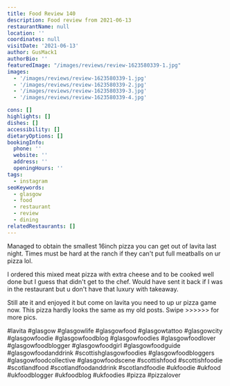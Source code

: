 ```yaml
---
title: Food Review 140
description: Food review from 2021-06-13
restaurantName: null
location: ''
coordinates: null
visitDate: '2021-06-13'
author: GusMack1
authorBio: ''
featuredImage: "/images/reviews/review-1623580339-1.jpg"
images:
  - '/images/reviews/review-1623580339-1.jpg'
  - '/images/reviews/review-1623580339-2.jpg'
  - '/images/reviews/review-1623580339-3.jpg'
  - '/images/reviews/review-1623580339-4.jpg'

cons: []
highlights: []
dishes: []
accessibility: []
dietaryOptions: []
bookingInfo:
  phone: ''
  website: ''
  address: ''
  openingHours: ''
tags:
  - instagram
seoKeywords:
  - glasgow
  - food
  - restaurant
  - review
  - dining
relatedRestaurants: []
---
```

Managed to obtain the smallest 16inch pizza you can get out of lavita last night. Times must be hard at the ranch if they can't put full meatballs on ur pizza lol.

I ordered this mixed meat pizza with extra cheese and to be cooked well done but I guess that didn't get to the chef. Would have sent it back if I was in the restaurant but u don't have that luxury with takeaway.

Still ate it and enjoyed it but come on lavita you need to up ur pizza game now. This pizza hardly looks the same as my old posts. Swipe >>>>>> for more pics.

#lavita #glasgow #glasgowlife #glasgowfood #glasgowtattoo #glasgowcity #glasgowfoodie #glasgowfoodblog #glasgowfoodies #glasgowfoodlover #glasgowfoodblogger #glasgowfoodgirl #glasgowfoodguide #glasgowfoodanddrink #scottishglasgowfoodies #glasgowfoodbloggers #glasgowfoodcollective #glasgowfoodscene #scottishfood #scottishfoodie #scotlandfood #scotlandfoodanddrink #scotlandfoodie #ukfoodie #ukfood #ukfoodblogger #ukfoodblog #ukfoodies #pizza #pizzalover
